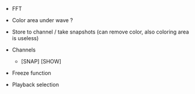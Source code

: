 - FFT

- Color area under wave ?

- Store to channel / take snapshots (can remove color, also coloring area is useless)
- Channels
  - [SNAP] [SHOW]

- Freeze function

- Playback selection
